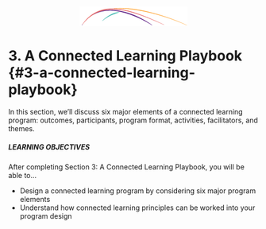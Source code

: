 <div style="text-align:center;"><img src="/assets/CL_Swoosh.png" alt="ConnectedLib: Helping librarians use digital media to make learning connections with youth"/></div>

# 3\. A Connected Learning Playbook {#3-a-connected-learning-playbook}

In this section, we’ll discuss six major elements of a connected learning program: outcomes, participants, program format, activities, facilitators, and themes.

<div class="table-format objectives"><span class="title"><h5>LEARNING OBJECTIVES</h5></span>
After completing Section 3: A Connected Learning Playbook, you will be able to...
<ul><li>Design a connected learning program by considering six major program elements</li><li>Understand how connected learning principles can be worked into your program design</li></ul></div>
